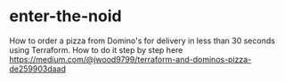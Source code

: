 # enter-the-noid

How to order a pizza from Domino's for delivery in less than 30 seconds using Terraform. 
How to do it step by step here https://medium.com/@jwood9799/terraform-and-dominos-pizza-de259903daad
